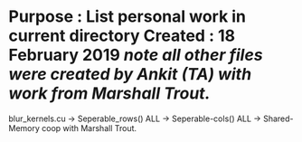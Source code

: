 Purpose : List personal work in current directory
Created : 18 February 2019
*note all other files were created by Ankit (TA) with work
from Marshall Trout.*
=================================================
blur_kernels.cu
  -> Seperable_rows() ALL
  -> Seperable-cols() ALL
  -> Shared-Memory coop with Marshall Trout. 
